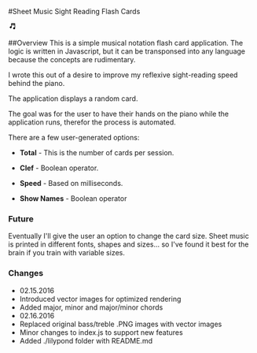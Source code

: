 #Sheet Music Sight Reading Flash Cards

![Note Icon](favicon.ico)

##Overview 
This is a simple musical notation flash card application. The logic is written in Javascript, but it can be transponsed into any language because the concepts are rudimentary.  

I wrote this out of a desire to improve my reflexive sight-reading speed behind the piano. 

The application displays a random card. 

The goal was for the user to have their hands on the piano while the application runs, therefor the process is automated. 

There are a few user-generated options:

* **Total** - This is the number of cards per session. 

* **Clef** - Boolean operator.

* **Speed** - Based on milliseconds. 

* **Show Names** - Boolean operator

### Future 
Eventually I'll give the user an option to change the card size. Sheet music is printed in different fonts, shapes and sizes... so I've found it best for the brain if you train with variable sizes.

### Changes
*	02.15.2016
  *	 Introduced vector images for optimized rendering
  *	 Added major, minor and major/minor chords
*  02.16.2016
  * Replaced original bass/treble .PNG images with vector images
  * Minor changes to index.js to support new features
  * Added ./lilypond folder with README.md
